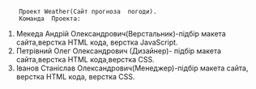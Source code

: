         Проект Weather(Сайт прогноза  погоди).
        Команда  Проекта:
  
  
  1. Мекеда Андрій Олександрович(Верстальник)-підбір  макета сайта,верстка HTML  кода, верстка JavaScript.
  2. Петрівний Олег Олександрович (Дизайнер)- підбір макета  сайта,верстка HTML  кода,верстка CSS.
  3. Іванов Станіслав Олександрович(Менеджер)-підбір макета  сайта, верстка HTML  кода, верстка CSS.
                                                   
                                                   
                                                   
                                                   
                                                   
                                                   
                                                   
                                                   
                                                   
                                                   
                                                   
                                                   
                                                   
                                                   
                                                   
                                                   
                                                   
                                                   
                                                   
                                                   
                                                   
                                                   
                                                   
                                                   
                                                   
                                                   
                                                   

